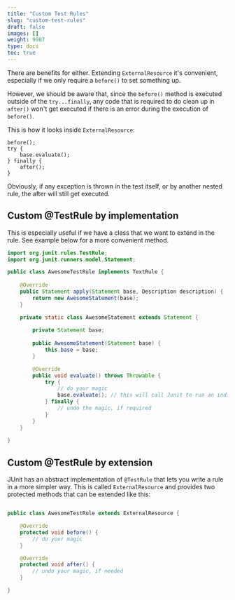 ```yaml
---
title: "Custom Test Rules"
slug: "custom-test-rules"
draft: false
images: []
weight: 9987
type: docs
toc: true
---
```


There are benefits for either. Extending `ExternalResource` it's convenient, especially if we only require a `before()` to set something up. 

However, we should be aware that, since the `before()` method is executed outside of the `try...finally`, any code that is required to do clean up in `after()` won't get executed if there is an error during the execution of `before()`.

This is how it looks inside `ExternalResource`:

    before();
    try {
        base.evaluate();
    } finally {
        after();
    }

Obviously, if any exception is thrown in the test itself, or by another nested rule, the after will still get executed.

## Custom @TestRule by implementation
This is especially useful if we have a class that we want to extend in the rule. See example below for a more convenient method.
``` java
import org.junit.rules.TestRule;
import org.junit.runners.model.Statement;

public class AwesomeTestRule implements TextRule {
    
    @Override
    public Statement apply(Statement base, Description description) {
        return new AwesomeStatement(base);
    }

    private static class AwesomeStatement extends Statement {
        
        private Statement base;
        
        public AwesomeStatement(Statement base) {
            this.base = base;
        }

        @Override
        public void evaluate() throws Throwable {
            try {
                // do your magic
                base.evaluate(); // this will call Junit to run an individual test
            } finally {
                // undo the magic, if required
            }
        }
    }
    
}
```

## Custom @TestRule by extension
JUnit has an abstract implementation of `@TestRule` that lets you write a rule in a more simpler way. This is called `ExternalResource` and provides two protected methods that can be extended like this:

``` java

public class AwesomeTestRule extends ExternalResource {

    @Override
    protected void before() {
        // do your magic
    }

    @Override
    protected void after() {
        // undo your magic, if needed
    }

}

```

